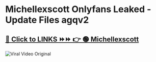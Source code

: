 
 # Michellexscott Onlyfans Leaked - Update Files agqv2

## <h2><a href="https://clipsfans.com/Michellexscott&ref=git">🔗 Click to LINKS ⏩⏩ 👉 🟢 Michellexscott </a></h2>

<a href="https://clipsfans.com/Michellexscott&ref=git" rel="nofollow" data-target="animated-image.originalLink"><img src="https://i.ibb.co.com/xMMVF88/686577567.gif" alt="Viral Video Original" style="max-width: 100%; display: inline-block;" data-target="animated-image.originalImage"></a>

